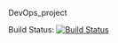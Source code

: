 DevOps_project


Build Status: [![Build Status](https://travis-ci.com/leojul/DevOps_project.svg?branch=master)](https://travis-ci.com/leojul/DevOps_project)
